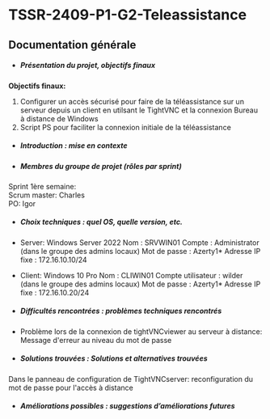 # TSSR-2409-P1-G2-Teleassistance

## Documentation générale

- ##### Présentation du projet, objectifs finaux

**Objectifs finaux:**
1. Configurer un accès sécurisé pour faire de la téléassistance sur un serveur depuis un client en utilsant le TightVNC et la connexion Bureau à distance de Windows
2. Script PS pour faciliter la connexion initiale de la téléassistance

- ##### Introduction : mise en contexte




- ##### Membres du groupe de projet (rôles par sprint)

Sprint 1ère semaine:  
Scrum master: Charles  
PO: Igor  

  
- ##### Choix techniques : quel OS, quelle version, etc.

- Server:
Windows Server 2022
Nom : SRVWIN01
Compte : Administrator (dans le groupe des admins locaux)
Mot de passe : Azerty1*
Adresse IP fixe : 172.16.10.10/24

- Client: 
Windows 10 Pro
Nom : CLIWIN01
Compte utilisateur : wilder (dans le groupe des admins locaux)
Mot de passe : Azerty1*
Adresse IP fixe : 172.16.10.20/24

- ##### Difficultés rencontrées : problèmes techniques rencontrés
- Problème lors de la connexion de tightVNCviewer au serveur à distance:
Message d'erreur au niveau du mot de passe



- ##### Solutions trouvées : Solutions et alternatives trouvées
 Dans le panneau de configuration de TightVNCserver: reconfiguration du mot de passe pour l'accès à distance



- ##### Améliorations possibles : suggestions d’améliorations futures

